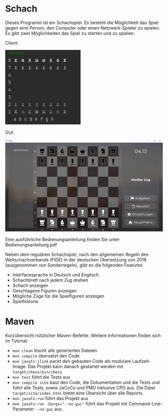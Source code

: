# Schach

Dieses Programm ist ein Schachspiel. Es besteht die Möglichkeit das Spiel gegen eine Person, den Computer oder einen Netzwerk-Spieler zu spielen.
Es gibt zwei Möglichkeiten das Spiel zu starten und zu spielen:

Client:

![](images/Cli_image.png)

GUI: 

![](images/Gui_image.png)

Eine ausführliche Bedienungsanleitung finden Sie unter Bedienungsanleitung.pdf

Neben dem regulären Schachspiel, nach den allgemeinen Regeln des Weltschachverbands (FIDE) in der deutschen Übersetzung von 2018 (ausgenommen von Sonderregeln), gibt es die folgenden Features:

- Interfacesprache in Deutsch und Englisch
- Schachbrett nach jedem Zug drehen
- Schach anzeigen
- Geschlagene Figuren anzeigen
- Mögliche Züge für die Spielfiguren anzeigen
- Spielhistorie

# Maven

Kurzübersicht nützlicher Maven-Befehle. Weitere Informationen finden sich im Tutorial:

* `mvn clean` löscht alle generierten Dateien
* `mvn compile` übersetzt den Code
* `mvn javafx:jlink` packt den gebauten Code als modulare Laufzeit-Image. Das Projekt kann danach gestartet werden mit `target/chess/bin/chess`
* `mvn test` führt die Tests aus
* `mvn compile site` baut den Code, die Dokumentation und die Tests und führt alle Tests, sowie JaCoCo und PMD inklusive CPD aus. Die Datei `target/site/index.html` bietet eine Übersicht über alle Reports.
* `mvn javafx:run` führt das Projekt aus
* `mvn javafx:run -Dargs="--no-gui"` führt das Projekt mit Command-Line-Parameter `--no-gui` aus.
